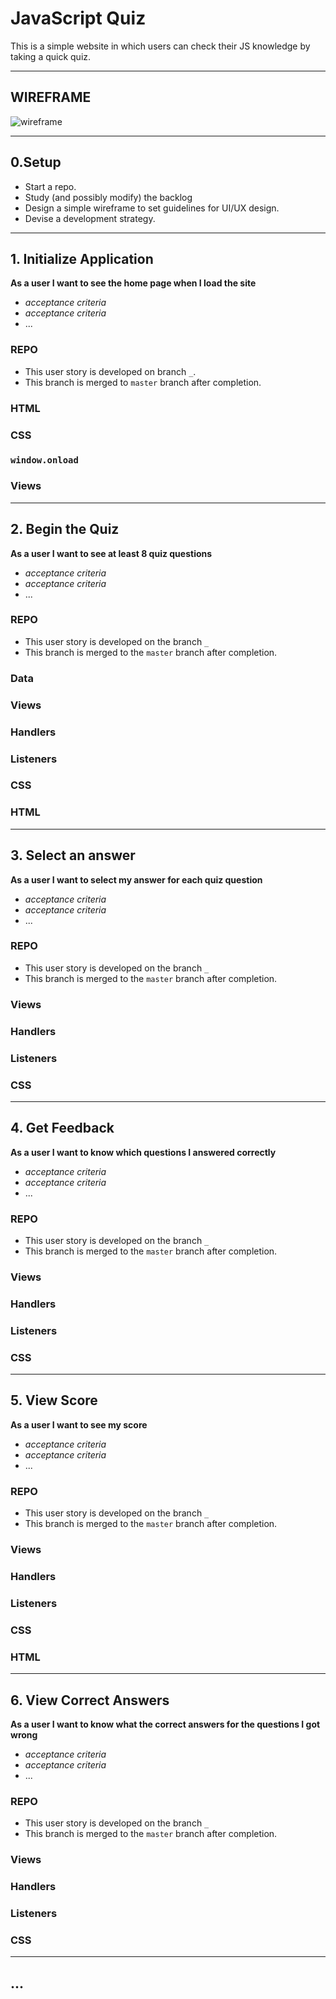 # JavaScript Quiz

This is a simple website in which users can check their JS knowledge by taking a quick quiz.

---

## WIREFRAME

![wireframe](./img/wireframe.jpg)

---

## 0.Setup

- Start a repo.
- Study (and possibly modify) the backlog
- Design a simple wireframe to set guidelines for UI/UX design.
- Devise a development strategy.

---

## 1. Initialize Application

__As a user I want to see the home page when I load the site__

- _acceptance criteria_
- _acceptance criteria_
- ...

### REPO

- This user story is developed on branch `_`.
- This branch is merged to `master` branch after completion.

### HTML


### CSS


### `window.onload`


### Views


---

## 2. Begin the Quiz

__As a user I want to see at least 8 quiz questions__

- _acceptance criteria_
- _acceptance criteria_
- ...

### REPO

- This user story is developed on the branch `_`
- This branch is merged to the `master` branch after completion.

### Data


### Views


### Handlers


### Listeners


### CSS


### HTML


---

## 3. Select an answer

__As a user I want to select my answer for each quiz question__

- _acceptance criteria_
- _acceptance criteria_
- ...

### REPO

- This user story is developed on the branch `_`
- This branch is merged to the `master` branch after completion.

### Views


### Handlers


### Listeners


### CSS


---

## 4. Get Feedback

__As a user I want to know which questions I answered correctly__

- _acceptance criteria_
- _acceptance criteria_
- ...

### REPO

- This user story is developed on the branch `_`
- This branch is merged to the `master` branch after completion.

### Views


### Handlers


### Listeners


### CSS


---

## 5. View Score

__As a user I want to see my score__

- _acceptance criteria_
- _acceptance criteria_
- ...

### REPO

- This user story is developed on the branch `_`
- This branch is merged to the `master` branch after completion.

### Views


### Handlers


### Listeners


### CSS


### HTML


---

## 6. View Correct Answers

__As a user I want to know what the correct answers for the questions I got wrong__

- _acceptance criteria_
- _acceptance criteria_
- ...

### REPO

- This user story is developed on the branch `_`
- This branch is merged to the `master` branch after completion.

### Views


### Handlers


### Listeners


### CSS


---

## ...

